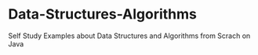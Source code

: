 # Data-Structures-Algorithms
Self Study Examples about Data Structures and Algorithms from Scrach on Java